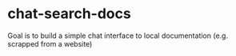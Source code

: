 # chat-search-docs
Goal is to build a simple chat interface to local documentation (e.g. scrapped from a website)
